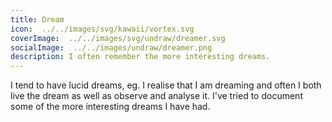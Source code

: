```yaml
---
title: Dream
icon:  ../../images/svg/kawaii/vortex.svg
coverImage:  ../../images/svg/undraw/dreamer.svg
socialImage:  ../../images/undraw/dreamer.png
description: I often remember the more interesting dreams.
---
```


I tend to have lucid dreams, eg. I realise that I am dreaming and often I both live the dream as well as observe and analyse it. I've tried to document some of the more interesting dreams I have had.
